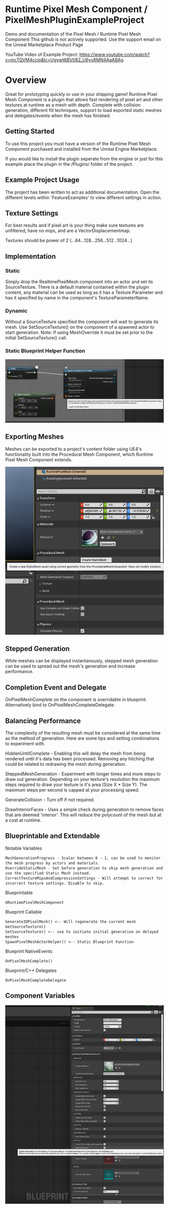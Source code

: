 # Runtime Pixel Mesh Component / PixelMeshPluginExampleProject
Demo and documentation of the Pixel Mesh / Runtime Pixel Mesh Component
This github is not actively supported. Use the support email on the Unreal Marketplace Product Page

YouTube Video of Example Project:
https://www.youtube.com/watch?v=mcTQVM4ccio&lc=Ugywt6BV082_U6yv8MN4AaABAg

# Overview

Great for prototyping quickly or use in your shipping game! Runtime Pixel Mesh Component is a plugin that allows fast rendering of pixel art and other textures at runtime as a mesh with depth. Complete with collision generation, different fill techniques, support to load exported static meshes and delegates/events when the mesh has finished.

## Getting Started

To use this project you must have a version of the Runtime Pixel Mesh Component purchased and installed from the Unreal Engine Marketplace.

If you would like to install the plugin seperate from the engine or just for this example place the plugin in the /Plugins/ folder of the project.

## Example Project Usage

The project has been written to act as additional documentation. Open the different levels within 'FeatureExamples' to view different settings in action.

## Texture Settings

For best results and if pixel art is your thing make sure textures are unfiltered, have no mips, and are a VectorDisplacementmap.

Textures should be power of 2 (...64...128...256...512...1024...)

## Implementation
### Static
Simply drop the RealtimePixelMesh component into an actor and set its SourceTexture. There is a default material contained within the plugin content, any material can be used as long as it has a Texture Parameter and has it specified by name in the component's TextureParameterName.

### Dynamic
Without a SourceTexture specified the component will wait to generate its mesh. Use SetSourceTexture() on the component of a spawned actor to start generation. Note: If using MeshOverride it must be set prior to the initial SetSourceTexture() call.

### Static Blueprint Helper Function
![Alt text](/SpawnPixelMeshActorHelper.PNG?raw=true "Component Variables")

## Exporting Meshes
Meshes can be exported to a project's content folder using UE4's functionality built into the Procedural Mesh Component, which Runtime Pixel Mesh Component extends.

![Alt text](/SaveStaticMesh.PNG?raw=true "Save Static Mesh")

## Stepped Generation
While meshes can be displayed instantanously, stepped mesh generation can be used to spread out the mesh's generation and increase performance.

## Completion Event and Delegate
OnPixelMeshComplete on the component is overridable in blueprint. Alternatively bind to OnPixelMeshCompleteDelegate.

## Balancing Performance 
The complexity of the resulting mesh must be considered at the same time as the method of generation. Here are some tips and setting combinations to experiment with.

HiddenUntilComplete - Enabling this will delay the mesh from being rendered until it's data has been processed. Removing any hitching that could be related to redrawing the mesh during generation.

SteppedMeshGeneration - Experiment with longer times and more steps to draw out generation. Depending on your texture's resolution the maximum steps required to draw your texture is it's area (Size X * Size Y). The maximum steps per second is capped at your processing speed. 

GenerateCollision - Turn off if not required.

DrawInteriorFaces - Uses a simple check during generation to remove faces that are deemed 'interior'. This will reduce the polycount of the mesh but at a cost at runtime.

## Blueprintable and Extendable
Notable Variables
```
MeshGenerationProgress - Scalar between 0 - 1, can be used to monitor the mesh progress by actors and materials.
OverrideStaticMesh - Set before generation to skip mesh generation and use the specified Static Mesh instead.
CorrectTextureMipsAndCompressionSettings - Will attempt to correct for incorrect texture settings. Disable to skip.
```
Blueprintable
```
URuntimePixelMeshComponent
```
Blueprint Callable
```
Generate3DPixelMesh() <-- Will regenerate the current mesh
GetSourceTexture()
SetSourceTexture() <-- use to initiate initial generation on delayed meshes
SpawnPixelMeshActorHelper() <-- Static Blueprint Function
```

Blueprint NativeEvents
```
OnPixelMeshComplete()
```

Blueprint/C++ Delegates
```
OnPixelMeshCompleteDelegate
```

## Component Variables
![Alt text](/PixelMeshSettings.PNG?raw=true "Component Variables")
